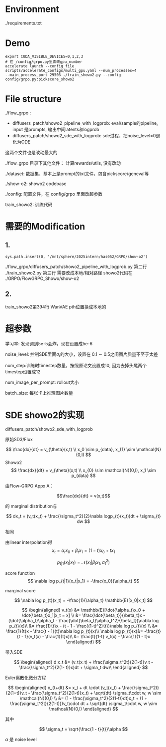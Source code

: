 
# Environment

./requirements.txt


# Demo


```
export CUDA_VISIBLE_DEVICES=0,1,2,3
# 在 /config/grpo.py里面改gpu_number
accelerate launch --config_file scripts/accelerate_configs/multi_gpu.yaml --num_processes=4
--main_process_port 29503 ./train_showo2.py --config config/grpo.py:pickscore_showo2

```
# File structure


./flow_grpo :

- diffusers_patch/showo2_pipeline_with_logprob: eval/sample的pipeline, input 是prompts, 输出中间latents和logprob
- diffusers_patch/showo2_sde_with_logprob: sde过程，把noise_level=0退化为ODE

这两个文件也是改动最大的

./flow_grpo 目录下其他文件： 计算rewards/utils, 没有改动

./dataset: 数据集，基本上是prompt的txt文件，包含pickscore/geneval等

./show-o2: showo2 codebase

./config: 配置文件，在 config/grpo 里面改超参数


train_showo2: 训练代码


# 需要的Modification
## 1. 
```
sys.path.insert(0, '/mnt/sphere/2025intern/has052/GRPO/show-o2')
```
./flow_grpo/diffusers_patch/showo2_pipeline_with_logprob.py 第二行 
./train_showo2.py 第三行 需要改成本地/相对路径
showo2代码在 ./GRPO/FlowGRPO_Showo/show-o2

## 2.
train_showo2第394行
WanVAE pth位置换成本地的

# 超参数


学习率: 发现调到5e-5会炸，现在设置成5e-6

noise_level: 控制SDE里面$\sigma_t$的大小，设置在 $0.1 \sim 0.5$之间图片质量不至于太差

num_step:训练时timestep数量，按照原论文设置成10, 因为去掉头尾两个timestep设置成12

num_image_per_prompt: rollout大小

batch_size: 每张卡上推理图片数量



# SDE showo2的实现 

diffusers_patch/showo2_sde_with_logprob

原始SD3/Flux

$$
\frac{dx}{dt} = v_{\theta}(x,t) \\
x_0 \sim p_{data}, x_{1} \sim \mathcal{N}(0,I)
$$
Showo2
$$
\frac{dx}{dt} = v_{\theta}(x,t) \\
 x_{0} \sim \mathcal{N}(0,I), x_1 \sim p_{data}
$$

由Flow-GRPO Appx A：

$$\frac{dx}{dt} = v(x,t)$$

 的 marginal distribution与

$$
dx_t = (v_t(x_t) + \frac{\sigma_t^2}{2}\nabla logp_{t}(x_t))dt + \sigma_{t} dw
$$ 

相同

由linear interpolation得
$$
x_t = \alpha_t x_0 + \beta_t x_1=(1-t)x_0 + tx_1
$$

$$
p_{t|1}(x_t | x_1) = \mathcal{N}(x_t|\beta_tx_1, \alpha_t^2)
$$

score function
$$
\nabla log p_{t|1}(x_t|x_1) = -\frac{x_0}{\alpha_t}
$$

marginal score 

$$
\nabla log p_{t}(x_t) = -\frac{1}{\alpha_t} \mathbb{E}[x_0|x_t]
$$



$$
\begin{aligned}
v_t(x) &= \mathbb{E}[\dot{\alpha_t}x_0 + \dot{\beta_t}x_1|x_t = x] \\
 &= \frac{\dot{\beta_t}}{\beta_t}x - (\dot{\alpha_t}\alpha_t - \frac{\dot{\beta_t}\alpha_t^2}{\beta_t})\nabla log p_{t}(x)\\
 &= \frac{1}{t}x - (t - 1 - \frac{(1-t)^2}{t})\nabla log p_{t}(x) \\
 &= \frac{1}{t}x - \frac{t - 1}{t}\nabla log p_{t}(x)\\
 \nabla log p_{t}(x)&= -\frac{t}{t - 1}(v_t(x) - \frac{1}{t}x)\\
                    &= \frac{t}{1-t} v_t(x) - \frac{1}{1 - t}x
\end{aligned}
$$


带入SDE

$$
\begin{aligned}
d x_t &= (v_t(x_t) + \frac{\sigma_t^2t}{2(1-t)}v_t - \frac{\sigma_t^2}{2(1- t)}x)dt + \sigma_t dw\\
\end{aligned}
$$


Euler离散化微分方程

$$
\begin{aligned}
x_{t+dt}  &= x_t + dt \cdot  (v_t(x_t) + \frac{\sigma_t^2t}{2(1=t)}v_t - \frac{\sigma_t^2}{2(1-t)}x_t) + \sqrt{dt}  \sigma_t\cdot w, w \sim \mathcal{N}(0,I)  \\
&= (1 - \frac{\sigma_t^2}{2(1-t)}dt)x_t + (1 + \frac{\sigma_t^2t}{2(1-t)})v_t\cdot dt + \sqrt{dt}  \sigma_t\cdot w, w \sim \mathcal{N}(0,I)  
\end{aligned}
$$

其中 

$$
\sigma_t = \sqrt{\frac{1 - t}{t}}\alpha 
$$


$\alpha$ 是 noise level
